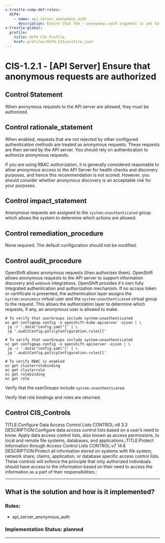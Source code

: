 ```yaml
---
x-trestle-comp-def-rules:
  OCP4:
    - name: api_server_anonymous_auth
      description: Ensure that the --anonymous-auth argument is set to false
x-trestle-global:
  profile:
    title: OCP4 CIS Profile
    href: profiles/OCP4_CIS/profile.json
---
```


# CIS-1.2.1 - \[API Server\] Ensure that anonymous requests are authorized

## Control Statement

When anonymous requests to the API server are allowed, they must be authorized.

## Control rationale_statement

When enabled, requests that are not rejected by other configured authentication methods are treated as anonymous requests. These requests are then served by the API server. You should rely on authentication to authorize anonymous requests.

If you are using RBAC authorization, it is generally considered reasonable to allow anonymous access to the API Server for health checks and discovery purposes, and hence this recommendation is not scored. However, you should consider whether anonymous discovery is an acceptable risk for your purposes.

## Control impact_statement

Anonymous requests are assigned to the `system:unauthenticated` group which allows the system to determine which actions are allowed.

## Control remediation_procedure

None required. The default configuration should not be modified.

## Control audit_procedure

OpenShift allows anonymous requests (then authorizes them). OpenShift allows anonymous requests to the API server to support information discovery and `webhook` integrations. OpenShift provides it's own fully integrated authentication and authorization mechanism. If no access token or certificate is presented, the authentication layer assigns the `system:anonymous` virtual user and the `system:unauthenticated` virtual group to the request. This allows the authorization layer to determine which requests, if any, an anonymous user is allowed to make.

```
# To verify that userGroups include system:unauthenticated
oc get configmap config -n openshift-kube-apiserver -ojson | \
 jq -r '.data["config.yaml"]' | \
 jq '.auditConfig.policyConfiguration.rules[]'

# To verify that userGroups include system:unauthenticated
oc get configmap config -n openshift-apiserver -ojson | \
 jq -r '.data["config.yaml"]' | \
 jq '.auditConfig.policyConfiguration.rules[]'

# To verify RBAC is enabled
oc get clusterrolebinding
oc get clusterrole
oc get rolebinding
oc get role
```

Verify that the userGroups include `system:unauthenticated`.

Verify that role bindings and roles are returned.

## Control CIS_Controls

TITLE:Configure Data Access Control Lists CONTROL:v8 3.3 DESCRIPTION:Configure data access control lists based on a user’s need to know. Apply data access control lists, also known as access permissions, to local and remote file systems, databases, and applications.;TITLE:Protect Information through Access Control Lists CONTROL:v7 14.6 DESCRIPTION:Protect all information stored on systems with file system, network share, claims, application, or database specific access control lists. These controls will enforce the principle that only authorized individuals should have access to the information based on their need to access the information as a part of their responsibilities.;

______________________________________________________________________

## What is the solution and how is it implemented?

<!-- For implementation status enter one of: implemented, partial, planned, alternative, not-applicable -->

<!-- Note that the list of rules under ### Rules: is read-only and changes will not be captured after assembly to JSON -->

<!-- Add control implementation description here for control: CIS-1.2.1 -->

### Rules:

  - api_server_anonymous_auth

### Implementation Status: planned

______________________________________________________________________
